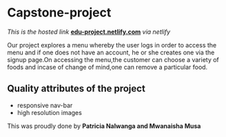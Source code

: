 # Capstone-project
*This is the hosted link* **[edu-project.netlify.com](https://edu-project.netlify.com/)** *via netlify*

Our project explores a menu whereby the user logs in order to access the menu and if one does not have an account, he or she creates one via the signup page.On accessing the menu,the customer can choose a variety of foods and incase of change of mind,one can remove a particular food.


## Quality attributes of the project
* responsive nav-bar
* high resolution images

This was proudly done by **Patricia Nalwanga and Mwanaisha Musa**
